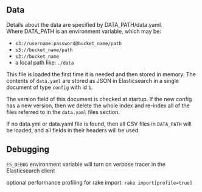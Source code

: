 
## Data

Details about the data are specified by DATA_PATH/data.yaml.  
Where DATA_PATH is an environment variable, which may be:

* `s3://username:password@bucket_name/path`
* `s3://bucket_name/path`
* `s3://bucket_name`
* a local path like: `./data`


This file is loaded the first time it is needed and then stored in memory.  The contents of `data.yaml` are stored as JSON in Elasticsearch in a single document of type `config` with id `1`.  

The version field of this document is checked at startup. If the new config has a new version, then we delete the whole index and re-index all of the files referred to in the `data.yaml` files section.

If no data.yml or data.yaml file is found, then all CSV files in `DATA_PATH` will be loaded, and all fields in their headers will be used.

## Debugging

`ES_DEBUG` environment variable will turn on verbose tracer in the Elasticsearch client

optional performance profiling for rake import: `rake import[profile=true]`
